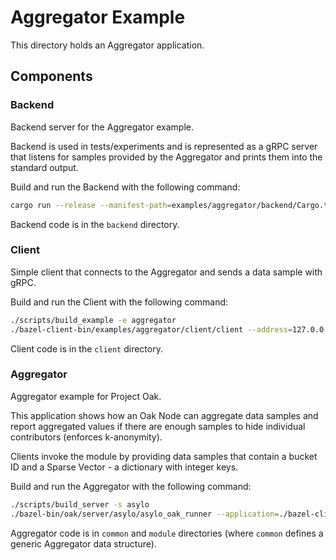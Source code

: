 # Aggregator Example

This directory holds an Aggregator application.

## Components

### Backend

Backend server for the Aggregator example.

Backend is used in tests/experiments and is represented as a gRPC server that
listens for samples provided by the Aggregator and prints them into the standard
output.

Build and run the Backend with the following command:

```bash
cargo run --release --manifest-path=examples/aggregator/backend/Cargo.toml
```

Backend code is in the `backend` directory.

### Client

Simple client that connects to the Aggregator and sends a data sample with gRPC.

Build and run the Client with the following command:

```bash
./scripts/build_example -e aggregator
./bazel-client-bin/examples/aggregator/client/client --address=127.0.0.1 --bucket=test --data=1:10,2:20,3:30
```

Client code is in the `client` directory.

### Aggregator

Aggregator example for Project Oak.

This application shows how an Oak Node can aggregate data samples and report
aggregated values if there are enough samples to hide individual contributors
(enforces k-anonymity).

Clients invoke the module by providing data samples that contain a bucket ID and
a Sparse Vector - a dictionary with integer keys.

Build and run the Aggregator with the following command:

```bash
./scripts/build_server -s asylo
./bazel-bin/oak/server/asylo/asylo_oak_runner --application=./bazel-client-bin/examples/aggregator/config/config.bin
```

Aggregator code is in `common` and `module` directories (where `common` defines
a generic Aggregator data structure).
